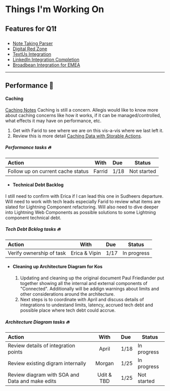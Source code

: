 # Things I'm Working On 

## Features for Q1:exclamation:

- [Note Taking Parser](https://www4.v1host.com/AllegisGroup/Epic.mvc/Summary?oidToken=Epic%3A1038134)
- [Digital Red Zone](https://www4.v1host.com/AllegisGroup/Epic.mvc/Summary?oidToken=Epic%3A940518)
- [TextUs Integration](https://www4.v1host.com/AllegisGroup/Epic.mvc/Summary?oidToken=Epic%3A994498)
- [LinkedIn Integration Completion](https://www4.v1host.com/AllegisGroup/Epic.mvc/Summary?oidToken=Epic%3A796567)
- [Broadbean Integration for EMEA](https://www4.v1host.com/AllegisGroup/Epic.mvc/Summary?oidToken=Epic%3A1028206)

---
## Performance :runner:
 #### Caching
 [Caching Notes](:note:94549d73-5d47-42b6-a2db-0230882e93c5)
 Caching is still a concern. Allegis would like to know more about caching concerns like how it works, if it can be managed/controlled, what effects it may have on performance, etc.
 1. Get with Farid to see where we are on this vis-a-vis where we last left it.
 2. Review this is more detail [Caching Data with Storable Actions](https://developer.salesforce.com/blogs/developer-relations/2017/03/lightning-components-best-practices-caching-data-storable-actions.html).
 

 ##### Performance tasks :fire:
|Action|With|Due|Status|
 |:------|:------:|:-----|----|
 |Follow up on current cache status|Farrid|1/18|Not started|

- #### Technical Debt Backlog
 I still need to confirm with Erica if I can lead this one in Sudheers departure. Will need to work with tech leads especially Farid to review what items are slated for Lightning Component refactoring. Will also need to dive deeper into Lightning Web Components as possible solutions to some Lightning component technical debt. 
 
 ##### Tech Debt Bcklog  tasks :fire:
 |Action|With|Due|Status|
 |:------|:------:|:-----|----|
 |Verify ownership of task|Erica & Vipin|1/17|In progress|
- #### Cleaning up Architecture Diagram for Kos
  1. Updating and cleaning up the original document Paul Friedlander put together showing all the internal and external components of "Connected". Additionally will be addign warnings about limits and other considerations around the architecture.
  2. Next steps is to coordinate with April and discuss details of integrations to undestand limits, latency, accrued tech debt and possible place where tech debt could accrue. 
 
 ##### Architecture Diagram tasks :fire:
 |Action|With|Due|Status|
 |:------|:------:|:-----|----|
 |Review details of integration points| April| 1/18|In progress|
 |Review existing digram internally|Morgan|1/25|In progress|
 |Review diagram with SOA and Data and make edits| Udit & TBD|1/25|Not started|
